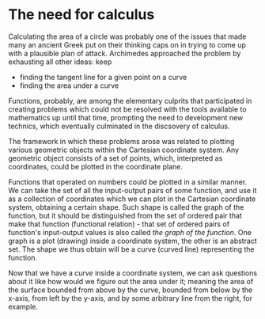 # The need for calculus

Calculating the area of a circle was probably one of the issues that made many an ancient Greek put on their thinking caps on in trying to come up with a plausible plan of attack. Archimedes approached the problem by exhausting all other ideas: keep




- finding the tangent line for a given point on a curve
- finding the area under a curve

Functions, probably, are among the elementary culprits that participated in creating problems which could not be resolved with the tools available to mathematics up until that time, prompting the need to development new technics, which eventually culminated in the discsovery of calculus.

The framework in which these problems arose was related to plotting various geometric objects within the Cartesian coordinate system. Any geometric object consists of a set of points, which, interpreted as coordinates, could be plotted in the coordinate plane.

Functions that operated on numbers could be plotted in a similar manner. We can take the set of all the input-output pairs of some function, and use it as a collection of coordinates which we can plot in the Cartesian coordinate system, obtaining a certain shape. Such shape is called the graph of the function, but it should be distinguished from the set of ordered pair that make that function (functional relation) - that set of ordered pairs of function's input-output values is also called *the graph of the function*. One graph is a plot (drawing) inside a coordinate system, the other is an abstract set. The shape we thus obtain will be a curve (curved line) representing the function.

Now that we have a *curve* inside a coordinate system, we can ask questions about it like how would we figure out the area under it; meaning the area of the surface bounded from above by the curve, bounded from below by the x-axis, from left by the y-axis, and by some arbitrary line from the right, for example.
